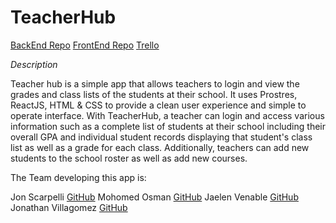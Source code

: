# TeacherHub

[BackEnd Repo](https://github.com/MohamedOsman15/StudentGrades-BackEnd/)
[FrontEnd Repo](https://github.com/MohamedOsman15/StudentGrades-Front-End/)
[Trello](https://trello.com/b/bXjaBSyk/classgrades-hackathon)

*Description*

Teacher hub is a simple app that allows teachers to login and view the grades and class lists of the students at their school.  It uses Prostres, ReactJS, HTML & CSS to provide a clean user experience and simple to operate interface.  With TeacherHub, a teacher can login and access various information such as a complete list of students at their school including their overall GPA and individual student records displaying that student's class list as well as a grade for each class. Additionally, teachers can add new students to the school roster as well as add new courses.

The Team developing this app is:

Jon Scarpelli [GitHub](https://github.com/jscarpelli3)
Mohomed Osman [GitHub](https://github.com/MohamedOsman15)
Jaelen Venable [GitHub]()
Jonathan Villagomez [GitHub]()
